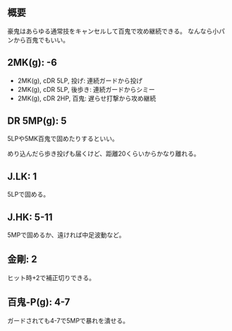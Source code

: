 ## 概要

豪鬼はあらゆる通常技をキャンセルして百鬼で攻め継続できる。
なんなら小パンから百鬼でもいい。

## 2MK(g): -6

- 2MK(g), cDR 5LP, 投げ: 連続ガードから投げ
- 2MK(g), cDR 5LP, 後歩き: 連続ガードからシミー
- 2MK(g), cDR 2HP, 百鬼: 遅らせ打撃から攻め継続

## DR 5MP(g): 5

5LPや5MK百鬼で固めたりするといい。

めり込んだら歩き投げも届くけど、距離20くらいからかなり離れる。

## J.LK: 1

5LPで固める。

## J.HK: 5-11

5MPで固めるか、遠ければ中足波動など。

## 金剛: 2

ヒット時+2で補正切りできる。

## 百鬼-P(g): 4-7

ガードされても4-7で5MPで暴れを潰せる。
